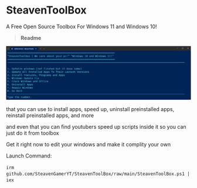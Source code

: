 # SteavenToolBox
A Free Open Source Toolbox For Windows 11 and Windows 10!


> **Readme**


![SteavenToolBox](SteavenToolBox.png)


that you can use to install apps, speed up, uninstall preinstalled apps, reinstall preinstalled apps, and more


and even that you can find youtubers speed up scripts inside it so you can just do it from toolbox


Get it right now to edit your windows and make it complity your own


Launch Command:

`irm github.com/SteavenGamerYT/SteavenToolBox/raw/main/SteavenToolBox.ps1 | iex`